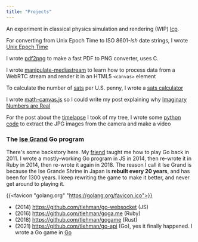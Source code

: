 ```yaml
---
title: "Projects"
---
```


An experiment in classical physics simulation and rendering (WIP) [lcp](https://github.com/tlehman/literate-classical-physics).

For converting from Unix Epoch Time to ISO 8601-_ish_ date strings, I wrote [Unix Epoch Time](/epoch)

I wrote [pdf2png](https://github.com/tlehman/pdf2png) to make a fast PDF to PNG converter, uses C.

I wrote [manipulate-mediastream](https://github.com/tlehman/manipulate-mediastream) to learn how to process data from a WebRTC stream and render it 
in an HTML5 `<canvas>` element

To calculate the number of [sats](https://bitcoin.org://bitcoin.org/en/faq#what-is-bitcoin) per U.S. penny, I wrote a [sats calculator](https://tobilehman.com/sats)

I wrote [math-canvas.js](https://tobilehman.com/js/math-canvas.js) so I could write my post explaining
why [Imaginary Numbers are Real](https://tobilehman.com/posts/imaginary-numbers-are-real)

For the post about the [timelapse](https://tobilehman.com/posts/timelapse) I took of my tree, I wrote some [python code](https://github.com/tlehman/timelapse-cam) to extract the JPG images from the camera and make a video

### The [Ise Grand](https://en.wikipedia.org/wiki/Ise_Grand_Shrine) Go program

There's some backstory here. My [friend](https://twitter.com/ryanspangler) taught me how to play Go back in 2011. 
I wrote a mostly-working Go program in JS in 2014, then re-wrote it in Ruby in 2014, then re-wrote it again in 2018. 
The reason I call it Ise Grand is because the Ise Grande Shrine in Japan is **rebuilt every 20 years**, and has been for 1300 years. 
I keep rewriting the game to make it better, and never get around to playing it.

{{<favicon "golang.org" "https://golang.org/favicon.ico">}}

- (2014) https://github.com/tlehman/go-websocket (JS)
- (2016) https://github.com/tlehman/goga.me (Ruby)
- (2018) https://github.com/tlehman/gogame (Rust)
- (2021) https://github.com/tlehman/go-api (Go), yes it finally happened. I wrote a Go game in [Go](https://golang.org)

